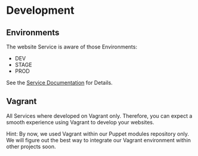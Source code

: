 # Development

## Environments

The website Service is aware of those Environments:

 * DEV
 * STAGE
 * PROD

See the [Service Documentation](/server/website.md#Environments) for Details.


## Vagrant

All Services where developed on Vagrant only. Therefore, you can expect a smooth experience using Vagrant to develop your websites.

Hint: By now, we used Vagrant within our Puppet modules repository only. We will figure out the best way to integrate our Vagrant environment within other projects soon.


